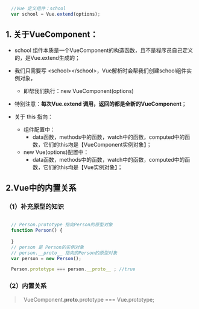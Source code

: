
```javascript

  //Vue 定义组件：school
  var school = Vue.extend(options);

```

## 1. 关于VueComponent：

- school 组件本质是一个VueComponent的构造函数，且不是程序员自己定义的，是Vue.extend生成的；

- 我们只需要写 \<school>\</school>，Vue解析时会帮我们创建school组件实例对象，
  - 即帮我们执行：new VueComponent(options) 

- 特别注意：**每次Vue.extend 调用，返回的都是全新的VueComponent**；

- 关于 this 指向：
  - 组件配置中：
    - data函数，methods中的函数，watch中的函数，computed中的函数，它们的this均是【VueComponent实例对象】；
  - new Vue(options)配置中：
    - data函数，methods中的函数，watch中的函数，computed中的函数，它们的this均是【Vue实例对象】；

## 2.Vue中的内置关系

### （1）补充原型的知识
  ```javascript

    // Person.prototype 指向Person的原型对象 
    function Person() {
      
    }
    // person 是 Person的实例对象
    // person.__proto__ 指向的Person的原型对象
    var person = new Person();

    Person.prototype === person.__proto__ ; //true

  ```
### （2）内置关系
>&nbsp;
> VueComponent.__proto__.prototype === Vue.prototype;
>&nbsp;